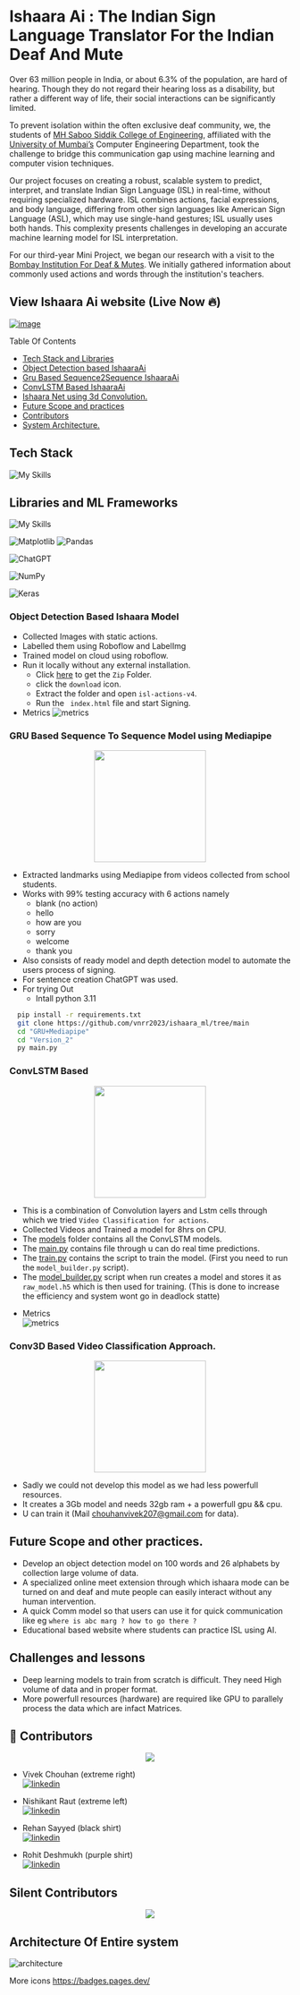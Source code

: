 
# Ishaara Ai : The Indian Sign Language Translator For the Indian Deaf And Mute

Over 63 million people in India, or about 6.3% of the population, are hard of hearing. Though they do not regard their hearing loss as a disability, but rather a different way of life, their social interactions can be significantly limited.

To prevent isolation within the often exclusive deaf community, we, the students of [MH Saboo Siddik College of Engineering](https://www.mhssce.ac.in/), affiliated with the [University of Mumbai’s](https://mu.ac.in/) Computer Engineering Department, took the challenge to bridge this communication gap using machine learning and computer vision techniques.

Our project focuses on creating a robust, scalable system to predict, interpret, and translate Indian Sign Language (ISL) in real-time, without requiring specialized hardware. ISL combines actions, facial expressions, and body language, differing from other sign languages like American Sign Language (ASL), which may use single-hand gestures; ISL usually uses both hands. This complexity presents challenges in developing an accurate machine learning model for ISL interpretation.

For our third-year Mini Project, we began our research with a visit to the [Bombay Institution For Deaf & Mutes](https://www.justdial.com/Mumbai/Bombay-Institute-For-The-Deaf-Mutes-Opposite-Mazgaon-Court-Mazgaon/022P860275_BZDET). We initially gathered information about commonly used actions and words through the institution's teachers.

## View Ishaara Ai website (Live Now 🔥)
[![image](https://img.shields.io/badge/IshaaraAi-red?style=flat)](https://ishaara.netlify.app/)

Table Of Contents
- [Tech Stack and Libraries](https://github.com/vnrr2023/ishaara_ml/tree/main?tab=readme-ov-file#tech-stack)
- [Object Detection based IshaaraAi](https://github.com/vnrr2023/ishaara_ml/tree/main?tab=readme-ov-file#object-detection-based-ishaara-model)
- [Gru Based Sequence2Sequence IshaaraAi](https://github.com/vnrr2023/ishaara_ml/tree/main?tab=readme-ov-file#gru-based-sequence-to-sequence-model-using-mediapipe-version-2)
- [ConvLSTM Based IshaaraAi](https://github.com/vnrr2023/ishaara_ml/tree/main#convlstm-based)
- [Ishaara Net using 3d Convolution.](https://github.com/vnrr2023/ishaara_ml/tree/main#conv3d-based-video-classification-approach)
- [Future Scope and practices](https://github.com/vnrr2023/ishaara_ml/tree/main#future-scope-and-other-practices)
- [Contributors](https://github.com/vnrr2023/ishaara_ml/tree/main#-contributors)
- [System Architecture.](https://github.com/vnrr2023/ishaara_ml/tree/main#architecture-of-entire-system)



## Tech Stack

![My Skills](https://skillicons.dev/icons?i=python,javascript,react,tailwind,netlify&perline=10)
## Libraries and ML Frameworks
![My Skills](https://skillicons.dev/icons?i=tensorflow,pytorch,sklearn,&perline=10)
 
![Matplotlib](https://img.shields.io/badge/Matplotlib-%23ffffff.svg?style=for-the-badge&logo=Matplotlib&logoColor=black) 
![Pandas](https://img.shields.io/badge/pandas-%23150458.svg?style=for-the-badge&logo=pandas&logoColor=white)

![ChatGPT](https://img.shields.io/badge/chatGPT-74aa9c?style=for-the-badge&logo=openai&logoColor=white)

![NumPy](https://img.shields.io/badge/numpy-%23013243.svg?style=for-the-badge&logo=numpy&logoColor=white)

![Keras](https://img.shields.io/badge/Keras-%23D00000.svg?style=for-the-badge&logo=Keras&logoColor=white)

### Object Detection Based Ishaara Model
* Collected Images with static actions.
* Labelled them using Roboflow and LabelImg
* Trained model on cloud using roboflow.
* Run it locally without any external installation.
   - Click [here](https://github.com/vnrr2023/ishaara_ml/blob/main/RCNN%2Broboflow/sampleApp%20(1).zip) to get the ```Zip``` Folder.
   - click the ```download``` icon.
   - Extract the folder and open ```isl-actions-v4```.
   - Run the ``` index.html``` file and start Signing.
* Metrics
  ![metrics](https://github.com/vnrr2023/ishaara_ml/blob/main/RCNN+roboflow/metrics/metrics.png?raw=true)

###  GRU Based Sequence To Sequence Model using Mediapipe 

<p align="center">
  <img src="https://github.com/vnrr2023/ishaara_ml/blob/main/GIFS/rnn.gif?raw=true" width="200px" height="200px" />
</p>

- Extracted landmarks using Mediapipe from videos collected from school students.
- Works with 99% testing accuracy with 6 actions namely 
  + blank (no action)
  + hello
  + how are you
  + sorry
  + welcome
  + thank you
- Also consists of ready model and depth detection model to automate the users process of signing.
- For sentence creation ChatGPT was used.
- For trying Out 
  + Intall python 3.11

```bash
  pip install -r requirements.txt
  git clone https://github.com/vnrr2023/ishaara_ml/tree/main
  cd "GRU+Mediapipe"
  cd "Version_2"
  py main.py

```
### ConvLSTM Based 
<p align="center">
  <img src="https://github.com/vnrr2023/ishaara_ml/blob/main/GIFS/convlstm.gif?raw=true" width="200px" height="200px" />
</p>

- This is a combination of Convolution layers and Lstm cells through which we tried ``` Video Classification for actions ```.
- Collected Videos and Trained a model for 8hrs on CPU.
- The [models](https://github.com/vnrr2023/ishaara_ml/tree/main/ConvLSTM/models) folder contains all the ConvLSTM models.
- The [main.py](https://github.com/vnrr2023/ishaara_ml/blob/main/ConvLSTM/main.py) contains file through u can do real time predictions.
- The [train.py](https://github.com/vnrr2023/ishaara_ml/blob/main/ConvLSTM/train.py) contains the script to train the model. (First you need to run the ```model_builder.py``` script).
- The [model_builder.py](https://github.com/vnrr2023/ishaara_ml/blob/main/ConvLSTM/model_builder.py) script when run creates a model and stores it as ``` raw_model.h5``` which is then used for training. (This is done to increase the efficiency and system wont go in deadlock statte)
* Metrics <br/> 
  ![metrics](https://github.com/vnrr2023/ishaara_ml/blob/main/ConvLSTM/Stats/stats.png?raw=true)

### Conv3D Based Video Classification Approach.

<p align="center">
  <img src="https://github.com/vnrr2023/ishaara_ml/blob/main/GIFS/1%20(1).gif?raw=true" width="200px" height="200px" />
</p>

- Sadly we could not develop this model as we had less powerfull resources.
- It creates a 3Gb model and needs 32gb ram + a powerfull gpu && cpu.
- U can train it  (Mail chouhanvivek207@gmail.com for data).

## Future Scope and other practices.
- Develop an object detection model on 100 words and 26 alphabets by collection large volume of data.
- A specialized online meet extension through which ishaara mode can be turned on and deaf and mute people can easily interact without any human intervention.
- A quick Comm model so that users can use it for quick communication like eg ``` where is abc marg ? how to go there ? ```
- Educational based website where students can practice ISL using AI.

## Challenges and lessons
- Deep learning models to train from scratch is difficult.  They need High volume of data and in proper format.
- More powerfull resources (hardware) are required like GPU to parallely process the data which are infact Matrices.


## 🔗 Contributors
<p align="center">
  <img src="https://github.com/vnrr2023/ishaara_ml/blob/main/assets/IMG-20240429-WA0044.jpg?raw=true"  />
</p>


* Vivek Chouhan (extreme right) <br/>
  [![linkedin](https://img.shields.io/badge/linkedin-0A66C2?style=for-the-badge&logo=linkedin&logoColor=white)](https://www.linkedin.com/vivek-chouhan/)

* Nishikant Raut (extreme left) <br/>
  [![linkedin](https://img.shields.io/badge/linkedin-0A66C2?style=for-the-badge&logo=linkedin&logoColor=white)](https://www.linkedin.com/in/nishidev/)

* Rehan Sayyed (black shirt) <br/>
  [![linkedin](https://img.shields.io/badge/linkedin-0A66C2?style=for-the-badge&logo=linkedin&logoColor=white)](https://www.linkedin.com/in/rehan42/)

* Rohit Deshmukh (purple shirt) <br/>
   [![linkedin](https://img.shields.io/badge/linkedin-0A66C2?style=for-the-badge&logo=linkedin&logoColor=white)](https://www.linkedin.com/in/rohit-deshmukh-/)


## Silent Contributors
<p align="center">
  <img src="https://github.com/vnrr2023/ishaara_ml/blob/main/assets/IMG-20231020-WA0004.jpg?raw=true" />
</p>




## Architecture Of Entire system
![architecture](https://github.com/vnrr2023/ishaara_ml/blob/main/RCNN+roboflow/architecture%20.gif?raw=true)

More icons
https://badges.pages.dev/
